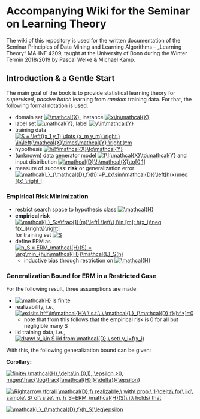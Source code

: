 # Accompanying Wiki for the Seminar on Learning Theory

The wiki of this repository is used for the written documentation of the Seminar Principles of Data Mining and Learning Algorithms – „Learning Theory“ MA-INF 4209, taught at the University of Bonn during the Winter Termin 2018/2019 by Pascal Welke & Michael Kamp.


## Introduction & a Gentle Start

The main goal of the book is to provide statistical learning theory for *supervised*, *passive* *batch* learning from *random* training data. For that, the following formal notation is used.
* domain set <a href="https://www.codecogs.com/eqnedit.php?latex=\mathcal{X}" target="_blank"><img src="https://latex.codecogs.com/gif.latex?\mathcal{X}" title="\mathcal{X}" /></a>, instance <a href="https://www.codecogs.com/eqnedit.php?latex=x\in\mathcal{X}" target="_blank"><img src="https://latex.codecogs.com/gif.latex?x\in\mathcal{X}" title="x\in\mathcal{X}" /></a>
* label set <a href="https://www.codecogs.com/eqnedit.php?latex=\mathcal{Y}" target="_blank"><img src="https://latex.codecogs.com/gif.latex?\mathcal{Y}" title="\mathcal{Y}" /></a>, label <a href="https://www.codecogs.com/eqnedit.php?latex=y\in\mathcal{Y}" target="_blank"><img src="https://latex.codecogs.com/gif.latex?y\in\mathcal{Y}" title="y\in\mathcal{Y}" /></a>
* training data <a href="https://www.codecogs.com/eqnedit.php?latex=S&space;=&space;\left((x_1,y_1),\dots,(x_m,y_m)&space;\right&space;)&space;\in\left(\mathcal{X}\times\mathcal{Y}&space;\right&space;)^m" target="_blank"><img src="https://latex.codecogs.com/gif.latex?S&space;=&space;\left((x_1,y_1),\dots,(x_m,y_m)&space;\right&space;)&space;\in\left(\mathcal{X}\times\mathcal{Y}&space;\right&space;)^m" title="S = \left((x_1,y_1),\dots,(x_m,y_m) \right ) \in\left(\mathcal{X}\times\mathcal{Y} \right )^m" /></a>
* hypothesis <a href="https://www.codecogs.com/eqnedit.php?latex=h\!:\mathcal{X}\to\mathcal{Y}" target="_blank"><img src="https://latex.codecogs.com/gif.latex?h\!:\mathcal{X}\to\mathcal{Y}" title="h\!:\mathcal{X}\to\mathcal{Y}" /></a>
* (unknown) data generator model <a href="https://www.codecogs.com/eqnedit.php?latex=f\!:\mathcal{X}\to\mathcal{Y}" target="_blank"><img src="https://latex.codecogs.com/gif.latex?f\!:\mathcal{X}\to\mathcal{Y}" title="f\!:\mathcal{X}\to\mathcal{Y}" /></a> and input distribution <a href="https://www.codecogs.com/eqnedit.php?latex=\mathcal{D}\!:\mathcal{X}\to[0,1]" target="_blank"><img src="https://latex.codecogs.com/gif.latex?\mathcal{D}\!:\mathcal{X}\to[0,1]" title="\mathcal{D}\!:\mathcal{X}\to[0,1]" /></a>
* measure of success: **risk** or generalization error <a href="https://www.codecogs.com/eqnedit.php?latex=\mathcal{L}_{\mathcal{D},f}(h):=P_{x\sim\mathcal{D}}\left[h(x)\neq&space;f(x)&space;\right&space;]" target="_blank"><img src="https://latex.codecogs.com/gif.latex?\mathcal{L}_{\mathcal{D},f}(h):=P_{x\sim\mathcal{D}}\left[h(x)\neq&space;f(x)&space;\right&space;]" title="\mathcal{L}_{\mathcal{D},f}(h):=P_{x\sim\mathcal{D}}\left[h(x)\neq f(x) \right ]" /></a>

### Empirical Risk Minimization
* restrict search space to hypothesis class <a href="https://www.codecogs.com/eqnedit.php?latex=\mathcal{H}" target="_blank"><img src="https://latex.codecogs.com/gif.latex?\mathcal{H}" title="\mathcal{H}" /></a>
* **empirical risk** <a href="https://www.codecogs.com/eqnedit.php?latex=\mathcal{L}_S:=\frac{1}{m}\left|&space;\left\{&space;i\in&space;[m]:&space;h(x_i)\neq&space;f(x_i)\right\}\right|" target="_blank"><img src="https://latex.codecogs.com/gif.latex?\mathcal{L}_S:=\frac{1}{m}\left|&space;\left\{&space;i\in&space;[m]:&space;h(x_i)\neq&space;f(x_i)\right\}\right|" title="\mathcal{L}_S:=\frac{1}{m}\left| \left\{ i\in [m]: h(x_i)\neq f(x_i)\right\}\right|" /></a> for training set <a href="https://www.codecogs.com/eqnedit.php?latex=S" target="_blank"><img src="https://latex.codecogs.com/gif.latex?S" title="S" /></a>
* define ERM as <a href="https://www.codecogs.com/eqnedit.php?latex=h_S&space;=&space;ERM_\mathcal{H}(S)&space;=&space;\arg\min_{h\in\mathcal{H}}\mathcal{L}_S(h)" target="_blank"><img src="https://latex.codecogs.com/gif.latex?h_S&space;=&space;ERM_\mathcal{H}(S)&space;=&space;\arg\min_{h\in\mathcal{H}}\mathcal{L}_S(h)" title="h_S = ERM_\mathcal{H}(S) = \arg\min_{h\in\mathcal{H}}\mathcal{L}_S(h)" /></a>
  * inductive bias through restriction on <a href="https://www.codecogs.com/eqnedit.php?latex=\mathcal{H}" target="_blank"><img src="https://latex.codecogs.com/gif.latex?\mathcal{H}" title="\mathcal{H}" /></a>
  
### Generalization Bound for ERM in a Restricted Case
For the following result, three assumptions are made:
* <a href="https://www.codecogs.com/eqnedit.php?latex=\mathcal{H}" target="_blank"><img src="https://latex.codecogs.com/gif.latex?\mathcal{H}" title="\mathcal{H}" /></a> is finite
* realizability, i.e., <a href="https://www.codecogs.com/eqnedit.php?latex=\exisits&space;h^*\in\mathcal{H}\&space;\&space;s.t.\&space;\&space;\mathcal{L}_{\mathcal{D},f}(h^*)=0" target="_blank"><img src="https://latex.codecogs.com/gif.latex?\exisits&space;h^*\in\mathcal{H}\&space;\&space;s.t.\&space;\&space;\mathcal{L}_{\mathcal{D},f}(h^*)=0" title="\exisits h^*\in\mathcal{H}\ \ s.t.\ \ \mathcal{L}_{\mathcal{D},f}(h^*)=0" /></a>
  * note that from this follows that the empirical risk is 0 for all but negligible many S
* iid training data, i.e., <a href="https://www.codecogs.com/eqnedit.php?latex=draw\&space;x_i\in&space;S&space;iid&space;from&space;\mathcal{D},\&space;set\&space;y_i=f(x_i)" target="_blank"><img src="https://latex.codecogs.com/gif.latex?draw\&space;x_i\in&space;S&space;iid&space;from&space;\mathcal{D},\&space;set\&space;y_i=f(x_i)" title="draw\ x_i\in S iid from \mathcal{D},\ set\ y_i=f(x_i)" /></a>

With this, the following generalization bound can be given:

**Corollary:** 

<a href="https://www.codecogs.com/eqnedit.php?latex=finite\&space;\mathcal{H},\delta\in&space;(0,1),&space;\epsilon&space;>0,&space;m\geq\frac{\log\frac{|\mathcal{H}|}{\delta}}{\epsilon}" target="_blank"><img src="https://latex.codecogs.com/gif.latex?finite\&space;\mathcal{H},\delta\in&space;(0,1),&space;\epsilon&space;>0,&space;m\geq\frac{\log\frac{|\mathcal{H}|}{\delta}}{\epsilon}" title="finite\ \mathcal{H},\delta\in (0,1), \epsilon >0, m\geq\frac{\log\frac{|\mathcal{H}|}{\delta}}{\epsilon}" /></a>

<a href="https://www.codecogs.com/eqnedit.php?latex=\Rightarrow&space;\forall&space;\mathcal{D},f\&space;realizable,\&space;with\&space;prob.\&space;1-\delta\&space;for\&space;iid\&space;sample\&space;S\&space;of\&space;size\&space;m,&space;h_S=ERM_\mathcal{H}(S)\&space;it\&space;holds\&space;that" target="_blank"><img src="https://latex.codecogs.com/gif.latex?\Rightarrow&space;\forall&space;\mathcal{D},f\&space;realizable,\&space;with\&space;prob.\&space;1-\delta\&space;for\&space;iid\&space;sample\&space;S\&space;of\&space;size\&space;m,&space;h_S=ERM_\mathcal{H}(S)\&space;it\&space;holds\&space;that" title="\Rightarrow \forall \mathcal{D},f\ realizable,\ with\ prob.\ 1-\delta\ for\ iid\ sample\ S\ of\ size\ m, h_S=ERM_\mathcal{H}(S)\ it\ holds\ that" /></a>

<a href="https://www.codecogs.com/eqnedit.php?latex=\mathcal{L}_{\mathcal{D},f}(h_S)\leq\epsilon" target="_blank"><img src="https://latex.codecogs.com/gif.latex?\mathcal{L}_{\mathcal{D},f}(h_S)\leq\epsilon" title="\mathcal{L}_{\mathcal{D},f}(h_S)\leq\epsilon" /></a>


